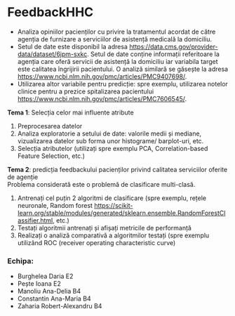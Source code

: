 # FeedbackHHC

* Analiza opiniilor pacienților cu privire la tratamentul acordat de către agenția de furnizare a serviciilor de asistență medicală la domiciliu. 
* Setul de date este disponibil la adresa https://data.cms.gov/provider-data/dataset/6jpm-sxkc. Setul de date conține informații referitoare la agenția care oferă servicii de asistență la domiciliu iar variabila target este calitatea îngrijirii pacientului. O analiză similară se găsește la adresa https://www.ncbi.nlm.nih.gov/pmc/articles/PMC9407698/.
* Utilizarea altor variabile pentru predicție: spre exemplu, utilizarea notelor clinice pentru a prezice spitalizarea pacientului https://www.ncbi.nlm.nih.gov/pmc/articles/PMC7606545/.

**Tema 1**: Selecția celor mai influente atribute
1. Preprocesarea datelor
2. Analiza exploratorie a setului de date: valorile medii și mediane, vizualizarea datelor sub forma unor histograme/ barplot-uri, etc.
3. Selecția atributelor (utilizați spre exemplu PCA, Correlation-based Feature Selection, etc.)

**Tema 2**: predicția feedbackului pacienților privind calitatea serviciilor oferite de agenție\
Problema considerată este o problemă de clasificare multi-clasă. 
1. Antrenați cel puțin 2 algoritmi de clasificare (spre exemplu, rețele neuronale, Random forest https://scikit-learn.org/stable/modules/generated/sklearn.ensemble.RandomForestClassifier.html, etc.)
2. Testați algoritmii antrenați și afișați metricile de performanță
3. Realizați o analiză comparativă a algoritmilor testați (spre exemplu utilizând ROC (receiver operating characteristic curve)

### Echipa:
- Burghelea Daria E2
- Pește Ioana E2
- Manoliu Ana-Delia B4
- Constantin Ana-Maria B4
- Zaharia Robert-Alexandru B4
